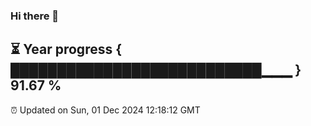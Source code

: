 ### Hi there 👋
⏳ Year progress { ███████████████████████████▁▁▁ } 91.67 %
---
⏰ Updated on Sun, 01 Dec 2024 12:18:12 GMT

